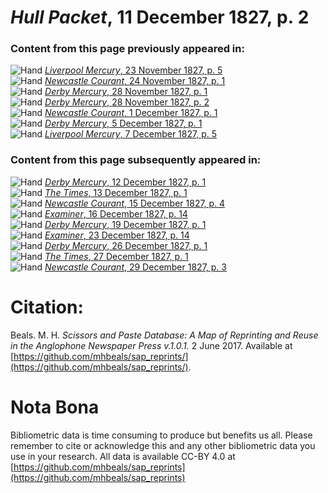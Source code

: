 # *Hull Packet*, 11 December 1827, p. 2  
  
### Content from this page previously appeared in:  
![Hand](http://scissorsandpaste.net/wp-content/uploads/2017/06/smallhandpointer.png) [*Liverpool Mercury*, 23 November 1827, p. 5](https://mhbeals.github.io/sap_html/Liverpool-Mercury/Liverpool-Mercury-23-November-1827-p-5)  
![Hand](http://scissorsandpaste.net/wp-content/uploads/2017/06/smallhandpointer.png) [*Newcastle Courant*, 24 November 1827, p. 1](https://mhbeals.github.io/sap_html/Newcastle-Courant/Newcastle-Courant-24-November-1827-p-1)  
![Hand](http://scissorsandpaste.net/wp-content/uploads/2017/06/smallhandpointer.png) [*Derby Mercury*, 28 November 1827, p. 1](https://mhbeals.github.io/sap_html/Derby-Mercury/Derby-Mercury-28-November-1827-p-1)  
![Hand](http://scissorsandpaste.net/wp-content/uploads/2017/06/smallhandpointer.png) [*Derby Mercury*, 28 November 1827, p. 2](https://mhbeals.github.io/sap_html/Derby-Mercury/Derby-Mercury-28-November-1827-p-2)  
![Hand](http://scissorsandpaste.net/wp-content/uploads/2017/06/smallhandpointer.png) [*Newcastle Courant*, 1 December 1827, p. 1](https://mhbeals.github.io/sap_html/Newcastle-Courant/Newcastle-Courant-1-December-1827-p-1)  
![Hand](http://scissorsandpaste.net/wp-content/uploads/2017/06/smallhandpointer.png) [*Derby Mercury*, 5 December 1827, p. 1](https://mhbeals.github.io/sap_html/Derby-Mercury/Derby-Mercury-5-December-1827-p-1)  
![Hand](http://scissorsandpaste.net/wp-content/uploads/2017/06/smallhandpointer.png) [*Liverpool Mercury*, 7 December 1827, p. 5](https://mhbeals.github.io/sap_html/Liverpool-Mercury/Liverpool-Mercury-7-December-1827-p-5)  
  
### Content from this page subsequently appeared in:  
![Hand](http://scissorsandpaste.net/wp-content/uploads/2017/06/smallhandpointer.png) [*Derby Mercury*, 12 December 1827, p. 1](https://mhbeals.github.io/sap_html/Derby-Mercury/Derby-Mercury-12-December-1827-p-1)  
![Hand](http://scissorsandpaste.net/wp-content/uploads/2017/06/smallhandpointer.png) [*The Times*, 13 December 1827, p. 1](https://mhbeals.github.io/sap_html/The-Times/The-Times-13-December-1827-p-1)  
![Hand](http://scissorsandpaste.net/wp-content/uploads/2017/06/smallhandpointer.png) [*Newcastle Courant*, 15 December 1827, p. 4](https://mhbeals.github.io/sap_html/Newcastle-Courant/Newcastle-Courant-15-December-1827-p-4)  
![Hand](http://scissorsandpaste.net/wp-content/uploads/2017/06/smallhandpointer.png) [*Examiner*, 16 December 1827, p. 14](https://mhbeals.github.io/sap_html/Examiner/Examiner-16-December-1827-p-14)  
![Hand](http://scissorsandpaste.net/wp-content/uploads/2017/06/smallhandpointer.png) [*Derby Mercury*, 19 December 1827, p. 1](https://mhbeals.github.io/sap_html/Derby-Mercury/Derby-Mercury-19-December-1827-p-1)  
![Hand](http://scissorsandpaste.net/wp-content/uploads/2017/06/smallhandpointer.png) [*Examiner*, 23 December 1827, p. 14](https://mhbeals.github.io/sap_html/Examiner/Examiner-23-December-1827-p-14)  
![Hand](http://scissorsandpaste.net/wp-content/uploads/2017/06/smallhandpointer.png) [*Derby Mercury*, 26 December 1827, p. 1](https://mhbeals.github.io/sap_html/Derby-Mercury/Derby-Mercury-26-December-1827-p-1)  
![Hand](http://scissorsandpaste.net/wp-content/uploads/2017/06/smallhandpointer.png) [*The Times*, 27 December 1827, p. 1](https://mhbeals.github.io/sap_html/The-Times/The-Times-27-December-1827-p-1)  
![Hand](http://scissorsandpaste.net/wp-content/uploads/2017/06/smallhandpointer.png) [*Newcastle Courant*, 29 December 1827, p. 3](https://mhbeals.github.io/sap_html/Newcastle-Courant/Newcastle-Courant-29-December-1827-p-3)  


# Citation: 

Beals. M. H. *Scissors and Paste Database: A Map of Reprinting and Reuse in the Anglophone Newspaper Press v.1.0.1.* 2 June 2017. Available at [https://github.com/mhbeals/sap_reprints/](https://github.com/mhbeals/sap_reprints/). 

# Nota Bona

Bibliometric data is time consuming to produce but benefits us all. Please remember to cite or acknowledge this and any other bibliometric data you use in your research. All data is available CC-BY 4.0 at [https://github.com/mhbeals/sap_reprints](https://github.com/mhbeals/sap_reprints)